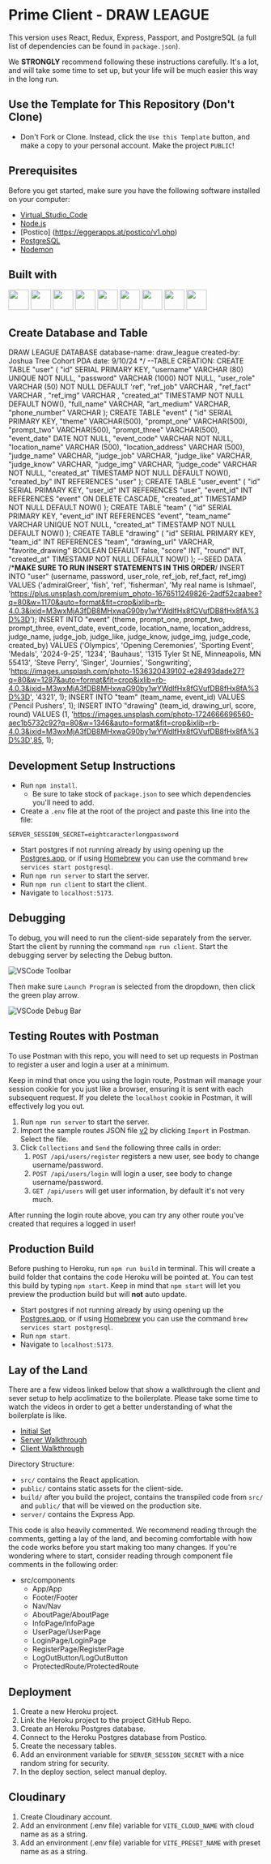 # Prime Client - DRAW LEAGUE

This version uses React, Redux, Express, Passport, and PostgreSQL (a full list of dependencies can be found in `package.json`).

We **STRONGLY** recommend following these instructions carefully. It's a lot, and will take some time to set up, but your life will be much easier this way in the long run.

## Use the Template for This Repository (Don't Clone)

- Don't Fork or Clone. Instead, click the `Use this Template` button, and make a copy to your personal account. Make the project `PUBLIC`!

## Prerequisites

Before you get started, make sure you have the following software installed on your computer:

- [Virtual_Studio_Code](https://code.visualstudio.com/Download)
- [Node.js](https://nodejs.org/en)
- [Postico] (https://eggerapps.at/postico/v1.php)
- [PostgreSQL](https://www.postgresql.org)
- [Nodemon](https://nodemon.io)

## Built with

<a href="https://www.w3schools.com/w3css/defaulT.asp"><img src="https://raw.githubusercontent.com/devicons/devicon/master/icons/css3/css3-original.svg" height="40px" width="40px" /></a>
<a href="https://www.w3schools.com/html/"><img src="https://raw.githubusercontent.com/devicons/devicon/master/icons/html5/html5-original.svg" height="40px" width="40px" /></a>
<a href="https://www.w3schools.com/js/default.asp"><img src="https://raw.githubusercontent.com/devicons/devicon/master/icons/javascript/javascript-original.svg" height="40px" width="40px" /></a>
<a href="https://www.postgresql.org/"><img src="https://raw.githubusercontent.com/devicons/devicon/master/icons/postgresql/postgresql-original.svg" height="40px" width="40px" /></a>
<a href="https://reactjs.org/"><img src="https://raw.githubusercontent.com/devicons/devicon/master/icons/react/react-original-wordmark.svg" height="40px" width="40px" /></a>
<a href="https://redux.js.org/"><img src="https://raw.githubusercontent.com/devicons/devicon/master/icons/redux/redux-original.svg" height="40px" width="40px" /></a>
<a href="https://www.figma.com/?fuid="><img src="https://github.com/devicons/devicon/blob/master/icons/figma/figma-original.svg" height="40px" width="40px" /></a>
<a href="https://material-ui.com/"><img src="https://raw.githubusercontent.com/devicons/devicon/master/icons/materialui/materialui-original.svg" height="40px" width="40px" /></a>
<a href="https://nodejs.org/en/"><img src="https://github.com/devicons/devicon/blob/master/icons/nodejs/nodejs-plain.svg" height="40px" width="40px" /></a>
<!-- https://socket.io/docs/v4/ -->

## Create Database and Table

DRAW LEAGUE DATABASE
    database-name: draw_league
    created-by: Joshua Tree Cohort PDA
    date: 9/10/24
*/
--TABLE CREATION:
CREATE TABLE "user" (
 "id" SERIAL PRIMARY KEY,
 "username" VARCHAR (80) UNIQUE NOT NULL,
 "password" VARCHAR (1000) NOT NULL,
 "user_role" VARCHAR (50) NOT NULL DEFAULT 'ref',
 "ref_job" VARCHAR ,
 "ref_fact" VARCHAR ,
 "ref_img" VARCHAR ,
 "created_at" TIMESTAMP NOT NULL DEFAULT NOW(),
 "full_name" VARCHAR,
 "art_medium" VARCHAR,
"phone_number" VARCHAR
 );
 CREATE TABLE "event" (
    "id" SERIAL PRIMARY KEY,
    "theme" VARCHAR(500),
    "prompt_one" VARCHAR(500),
    "prompt_two" VARCHAR(500),
    "prompt_three" VARCHAR(500),
    "event_date" DATE NOT NULL,
    "event_code" VARCHAR NOT NULL,
    "location_name" VARCHAR (500),
    "location_address" VARCHAR (500),
    "judge_name" VARCHAR,
    "judge_job" VARCHAR,
    "judge_like" VARCHAR,
    "judge_know" VARCHAR,
    "judge_img" VARCHAR,
    "judge_code" VARCHAR NOT NULL,
    "created_at" TIMESTAMP NOT NULL DEFAULT NOW(),
    "created_by" INT REFERENCES "user"
);
CREATE TABLE "user_event" (
    "id" SERIAL PRIMARY KEY,
    "user_id" INT REFERENCES "user",
    "event_id" INT REFERENCES "event" ON DELETE CASCADE,
    "created_at" TIMESTAMP NOT NULL DEFAULT NOW()
);
CREATE TABLE "team" (
    "id" SERIAL PRIMARY KEY,
    "event_id" INT REFERENCES "event",
    "team_name" VARCHAR UNIQUE NOT NULL,
    "created_at" TIMESTAMP NOT NULL DEFAULT NOW()
);
CREATE TABLE "drawing" (
    "id" SERIAL PRIMARY KEY,
    "team_id" INT REFERENCES "team",
    "drawing_url" VARCHAR,
    "favorite_drawing" BOOLEAN DEFAULT false,
    "score" INT,
    "round" INT,
    "created_at" TIMESTAMP NOT NULL DEFAULT NOW()
);
--SEED DATA
/*******************MAKE SURE TO RUN INSERT STATEMENTS IN THIS ORDER******************/
INSERT INTO "user" (username, password, user_role, ref_job, ref_fact, ref_img)
VALUES ('admiralGreer', 'fish', 'ref', 'fisherman', 'My real name is Ishmael', 'https://plus.unsplash.com/premium_photo-1676511249826-2adf52caabee?q=80&w=1170&auto=format&fit=crop&ixlib=rb-4.0.3&ixid=M3wxMjA3fDB8MHxwaG90by1wYWdlfHx8fGVufDB8fHx8fA%3D%3D');
INSERT INTO "event" (theme, prompt_one, prompt_two, prompt_three, event_date, event_code, location_name, location_address, judge_name, judge_job, judge_like, judge_know, judge_img, judge_code, created_by)
VALUES ('Olympics', 'Opening Ceremonies', 'Sporting Event', 'Medals', '2024-9-25', '1234', 'Bauhaus', '1315 Tyler St NE, Minneapolis, MN 55413', 'Steve Perry', 'Singer', 'Journies', 'Songwriting', 'https://images.unsplash.com/photo-1536320439102-e28493dade27?q=80&w=1287&auto=format&fit=crop&ixlib=rb-4.0.3&ixid=M3wxMjA3fDB8MHxwaG90by1wYWdlfHx8fGVufDB8fHx8fA%3D%3D', '4321', 1);
INSERT INTO "team" (team_name, event_id)
VALUES ('Pencil Pushers', 1);
INSERT INTO "drawing" (team_id, drawing_url, score, round)
VALUES (1, 'https://images.unsplash.com/photo-1724666696560-aec1b5732c92?q=80&w=1346&auto=format&fit=crop&ixlib=rb-4.0.3&ixid=M3wxMjA3fDB8MHxwaG90by1wYWdlfHx8fGVufDB8fHx8fA%3D%3D',85, 1);

## Development Setup Instructions

- Run `npm install`.
    - Be sure to take stock of `package.json` to see which dependencies you'll need to add.
- Create a `.env` file at the root of the project and paste this line into the file:

```plaintext
SERVER_SESSION_SECRET=eightcaracterlongpassword
```

- Start postgres if not running already by using opening up the [Postgres.app](https://postgresapp.com), or if using [Homebrew](https://brew.sh) you can use the command `brew services start postgresql`.
- Run `npm run server` to start the server.
- Run `npm run client` to start the client.
- Navigate to `localhost:5173`.

## Debugging

To debug, you will need to run the client-side separately from the server. Start the client by running the command `npm run client`. Start the debugging server by selecting the Debug button.

![VSCode Toolbar](documentation/images/vscode-toolbar.png)

Then make sure `Launch Program` is selected from the dropdown, then click the green play arrow.

![VSCode Debug Bar](documentation/images/vscode-debug-bar.png)

## Testing Routes with Postman

To use Postman with this repo, you will need to set up requests in Postman to register a user and login a user at a minimum.

Keep in mind that once you using the login route, Postman will manage your session cookie for you just like a browser, ensuring it is sent with each subsequent request. If you delete the `localhost` cookie in Postman, it will effectively log you out.

1. Run `npm run server` to start the server.
2. Import the sample routes JSON file [v2](./PostmanPrimeSoloRoutesv2.json) by clicking `Import` in Postman. Select the file.
3. Click `Collections` and `Send` the following three calls in order:
   1. `POST /api/users/register` registers a new user, see body to change username/password.
   2. `POST /api/users/login` will login a user, see body to change username/password.
   3. `GET /api/users` will get user information, by default it's not very much.

After running the login route above, you can try any other route you've created that requires a logged in user!

## Production Build

Before pushing to Heroku, run `npm run build` in terminal. This will create a build folder that contains the code Heroku will be pointed at. You can test this build by typing `npm start`. Keep in mind that `npm start` will let you preview the production build but will **not** auto update.

- Start postgres if not running already by using opening up the [Postgres.app](https://postgresapp.com), or if using [Homebrew](https://brew.sh) you can use the command `brew services start postgresql`.
- Run `npm start`.
- Navigate to `localhost:5173`.

## Lay of the Land

There are a few videos linked below that show a walkthrough the client and sever setup to help acclimatize to the boilerplate. Please take some time to watch the videos in order to get a better understanding of what the boilerplate is like.

- [Initial Set](https://vimeo.com/453297271)
- [Server Walkthrough](https://vimeo.com/453297212)
- [Client Walkthrough](https://vimeo.com/453297124)

Directory Structure:

- `src/` contains the React application.
- `public/` contains static assets for the client-side.
- `build/` after you build the project, contains the transpiled code from `src/` and `public/` that will be viewed on the production site.
- `server/` contains the Express App.

This code is also heavily commented. We recommend reading through the comments, getting a lay of the land, and becoming comfortable with how the code works before you start making too many changes. If you're wondering where to start, consider reading through component file comments in the following order:

- src/components
  - App/App
  - Footer/Footer
  - Nav/Nav
  - AboutPage/AboutPage
  - InfoPage/InfoPage
  - UserPage/UserPage
  - LoginPage/LoginPage
  - RegisterPage/RegisterPage
  - LogOutButton/LogOutButton
  - ProtectedRoute/ProtectedRoute

## Deployment

1. Create a new Heroku project.
1. Link the Heroku project to the project GitHub Repo.
1. Create an Heroku Postgres database.
1. Connect to the Heroku Postgres database from Postico.
1. Create the necessary tables.
1. Add an environment variable for `SERVER_SESSION_SECRET` with a nice random string for security.
1. In the deploy section, select manual deploy.

## Cloudinary 

1. Create Cloudinary account.
2. Add an environment (.env file) variable for `VITE_CLOUD_NAME` with cloud name as as a string.
3. Add an environment (.env file) variable for `VITE_PRESET_NAME` with preset name as as a string.

